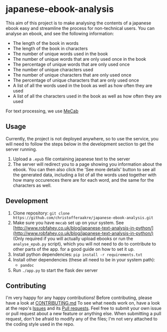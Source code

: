 # japanese-ebook-analysis
This aim of this project is to make analysing the contents
of a japanese ebook easy and streamline the process
for non-technical users. You can analyse an ebook, and see the
following information:
* The length of the book in words
* The length of the book in characters
* The number of unique words used in the book
* The number of unique words that are only used once in the book
* The percentage of unique words that are only used once
* The number of unique characters used
* The number of unique characters that are only used once
* The percentage of unique characters that are only used once
* A list of all the words used in the book as well as how often they
are used
* A list of all the characters used in the book as well as how often
they are used

For text processing, we use [MeCab](https://taku910.github.io/mecab/)

## Usage
Currently, the project is not deployed anywhere, so to use the service,
you will need to follow the steps below in the development section to
get the server running.
1. Upload a `.epub` file containing japanese text to the server
2. The server will redirect you to a page showing you information about the ebook.
You can then also click the 'See more details' button to see all the generated
data, including a list of all the words used together with how many occurences there
are for each word, and the same for the characters as well.

## Development
1. Clone repository: `git clone https://github.com/christofferaakre/japanese-ebook-analysis.git`
2. Make sure you have `mecab` set up on your system. See
[http://www.robfahey.co.uk/blog/japanese-text-analysis-in-python/](http://www.robfahey.co.uk/blog/japanese-text-analysis-in-python/)
<br>(Only required if you will actually upload ebooks or run the `analyse_epub.py` script),
which you will not need to do to contribute to other parts of the app.
for a good guide on how to set it up.
3. Install python dependencies: `pip install -r requirements.txt`
4. Install other dependencies (these all need to be in your system path):
    * `pandoc`
5. Run `./app.py` to start the flask dev server

## Contributing
I'm very happy for any happy contributions! Before contributing, please
have a look at
[CONTRIBUTING.md](https://github.com/christofferaakre/japanese-ebook-analysis/blob/master/CONTRIBUTING.md)
To see what needs work on, have a look at the repo's
[Issues](https://github.com/christofferaakre/japanese-ebook-analysis/issues)
and its
[Pull requests](https://github.com/christofferaakre/japanese-ebook-analysis/pulls).
Feel free to submit your own issue or pull request about a new feature or anything
else. When submitting a pull request, don't be afraid to modify any of the files;
I'm not very attached to the coding style used in the repo.

